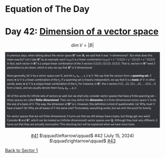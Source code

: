 # Equation of The Day

# Day 42: [Dimension of a vector space](https://en.wikipedia.org/wiki/Dimension_(vector_space))

$$\dim V=|B|$$

<picture><img alt="Day 42" src="0042.png"></picture>

<center><a href="0041.html">#41</a> $\qquad\leftarrow\qquad$ #42 (July 15, 2024) $\qquad\rightarrow\qquad$ <a href="0043.html">#43</a></center>

[Back to Sector 1](../0-63.md)